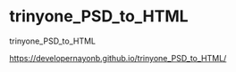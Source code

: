 # trinyone_PSD_to_HTML
trinyone_PSD_to_HTML

https://developernayonb.github.io/trinyone_PSD_to_HTML/
